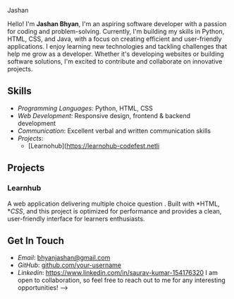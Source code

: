 Jashan 

Hello! I'm **Jashan Bhyan**,  I'm an aspiring software developer with a passion for coding and problem-solving. Currently, I'm building my skills in Python, HTML, CSS, and Java, with a focus on creating efficient and user-friendly applications. I enjoy learning new technologies and tackling challenges that help me grow as a developer. Whether it's developing websites or building software solutions, I'm excited to contribute and collaborate on innovative projects.

## Skills

- *Programming Languages*: Python, HTML, CSS
- *Web Development*: Responsive design, frontend & backend development
- *Communication*: Excellent verbal and written communication skills
- *Projects*: 
  - [Learnohub](https://learnohub-codefest.netli
## Projects

### Learnhub
A web application delivering multiple choice question . Built with *HTML, **CSS*, and  this project is optimized for performance and provides a clean, user-friendly interface for learners enthusiasts.

## Get In Touch

- *Email*: bhyanjashan@gmail.com
- *GitHub*: [github.com/your-username](https://github.com/your-username)
- *Linkedin*: https://www.linkedin.com/in/saurav-kumar-154176320
I am open to collaboration, so feel free to reach out to me for any interesting opportunities!
-->
